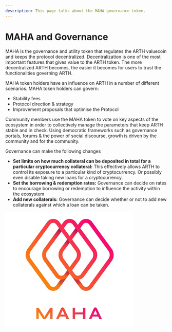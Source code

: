 ```yaml
---
description: This page talks about the MAHA governance token.
---
```


# MAHA and Governance

MAHA is the governance and utility token that regulates the ARTH valuecoin and keeps the protocol decentralized. Decentralization is one of the most important features that gives value to the ARTH token. The more decentralized ARTH becomes, the easier it becomes for users to trust the functionalities governing ARTH.

MAHA token holders have an influence on ARTH in a number of different scenarios. MAHA token holders can govern:

* Stability fees
* Protocol direction & strategy
* Improvement proposals that optimise the Protocol

Community members use the MAHA token to vote on key aspects of the ecosystem in order to collectively manage the parameters that keep ARTH stable and in check. Using democratic frameworks such as governance portals, forums & the power of social discourse, growth is driven by the community and for the community.

Governance can make the following changes

* **Set limits on how much collateral can be deposited in total for a particular cryptocurrency collateral:** This effectively allows ARTH to control its exposure to a particular kind of cryptocurrency. Or possibly even disable taking new loans for a cryptocurrency.
* **Set the borrowing & redemption rates:** Governance can decide on rates to encourage borrowing or redemption to influence the activity within the ecosystem
* **Add new collaterals:** Governance can decide whether or not to add new collaterals against which a loan can be taken.

![MAHA, means supreme, magnanimous, and being greater than itself](<.gitbook/assets/MAHADAO ASSET-09 (1).jpg>)
